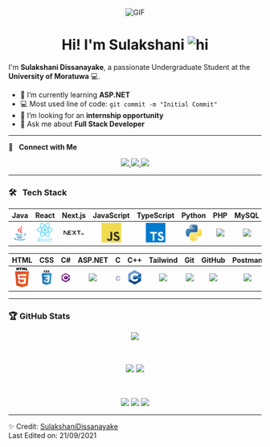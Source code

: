 <p align="center">
<img alt="GIF" src="https://github.com/arsentieva/arsentieva/blob/main/code.gif?raw=true" height="280" />
</p>

<h1 align="center"> Hi! I'm Sulakshani <img src="https://user-images.githubusercontent.com/1303154/88677602-1635ba80-d120-11ea-84d8-d263ba5fc3c0.gif" width="28px" alt="hi"></h1>

I'm **Sulakshani Dissanayake**, a passionate Undergraduate Student at the **University of Moratuwa** 💻.  

- 🌱 I’m currently learning **ASP.NET**  
- 💻 Most used line of code: `git commit -m "Initial Commit"`  
- 🤔 I’m looking for an **internship opportunity**  
- 💬 Ask me about **Full Stack Developer**  

---

🤝 &nbsp; **Connect with Me**  


<p align="center">
  <a href="https://www.linkedin.com/in/sulakshani-dissanayake/">
    <img src="https://img.shields.io/badge/linkedin-%230077B5.svg?&style=for-the-badge&logo=linkedin&logoColor=white" />
  </a>
  <a href="https://www.hackerrank.com/Sulakshani2002">
    <img src="https://img.shields.io/badge/hackerrank-%232EC866.svg?&style=for-the-badge&logo=hackerrank&logoColor=white" />
  </a>
  <a href="https://medium.com/@sulakshanidissanayake">
    <img src="https://img.shields.io/badge/medium-%23121212.svg?&style=for-the-badge&logo=medium&logoColor=white" />
  </a>
</p>

---


### 🛠 &nbsp; Tech Stack
<div align="center">

| Java | React | Next.js | JavaScript | TypeScript | Python | PHP | MySQL | MongoDB | Node.js |
|:-:|:-:|:-:|:-:|:-:|:-:|:-:|:-:|:-:|:-:|
| <img src="https://raw.githubusercontent.com/devicons/devicon/master/icons/java/java-original.svg" width=40> | <img src="https://raw.githubusercontent.com/devicons/devicon/master/icons/react/react-original-wordmark.svg" width=40> | <img src="https://raw.githubusercontent.com/devicons/devicon/master/icons/nextjs/nextjs-original-wordmark.svg" width=40> | <img src="https://raw.githubusercontent.com/devicons/devicon/master/icons/javascript/javascript-original.svg" width=40> | <img src="https://raw.githubusercontent.com/devicons/devicon/master/icons/typescript/typescript-original.svg" width=40> | <img src="https://raw.githubusercontent.com/devicons/devicon/master/icons/python/python-original.svg" width=40> | <img src="https://www.vectorlogo.zone/logos/php/php-ar21.svg" width=40> | <img src="https://www.vectorlogo.zone/logos/mysql/mysql-ar21.svg" width=40> | <img src="https://www.vectorlogo.zone/logos/mongodb/mongodb-icon.svg" width=40> | <img src="https://raw.githubusercontent.com/devicons/devicon/master/icons/nodejs/nodejs-original-wordmark.svg" width=40> |

| HTML | CSS | C# | ASP.NET | C | C++ | Tailwind | Git | GitHub | Postman |
|:-:|:-:|:-:|:-:|:-:|:-:|:-:|:-:|:-:|:-:|
| <img src="https://raw.githubusercontent.com/devicons/devicon/master/icons/html5/html5-original-wordmark.svg" width=40> | <img src="https://raw.githubusercontent.com/devicons/devicon/master/icons/css3/css3-original-wordmark.svg" width=40> | <img src="https://raw.githubusercontent.com/devicons/devicon/master/icons/csharp/csharp-original.svg" width=40> | <img src="https://www.vectorlogo.zone/logos/dotnet/dotnet-icon.svg" width=40> | <img src="https://raw.githubusercontent.com/devicons/devicon/master/icons/c/c-original.svg" width=40> | <img src="https://raw.githubusercontent.com/devicons/devicon/master/icons/cplusplus/cplusplus-original.svg" width=40> | <img src="https://www.vectorlogo.zone/logos/tailwindcss/tailwindcss-icon.svg" width=40> | <img src="https://www.vectorlogo.zone/logos/git-scm/git-scm-icon.svg" width=40> | <img src="https://www.vectorlogo.zone/logos/github/github-icon.svg" width=40> | <img src="https://www.vectorlogo.zone/logos/getpostman/getpostman-icon.svg" width=40> |

</div>

---



### 🏆 GitHub Stats
<div align="center">

<!-- Trophy in the middle with spacing below -->
<div>
  <img src="https://github-profile-trophy.vercel.app/?username=Sulakshani&theme=dracula&rank=S,AAA,AA,B,C,A&margin-w=10" />
</div>

<br> <!-- adds a gap after trophy -->

<!-- Top languages and general stats -->
<img src="https://github-readme-stats.vercel.app/api/top-langs/?username=Sulakshani&theme=dark&layout=compact" />

<img src="https://github-readme-stats.vercel.app/api?username=Sulakshani&theme=dark&show_icons=true" />

</div>

<br/>
<br/>

<p align="center">
<img src="https://i.giphy.com/media/LMt9638dO8dftAjtco/200.webp" width="100">
<img src="https://i.giphy.com/media/IdyAQJVN2kVPNUrojM/200.webp" width="100">
<img src="https://i.giphy.com/media/KzJkzjggfGN5Py6nkT/200.webp" width="100">
</p>

---

✨ Credit: [SulakshaniDissanayake](https://github.com/Sulakshani)  
Last Edited on: 21/09/2021
